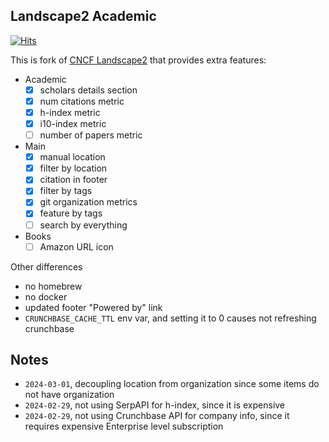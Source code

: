 ## Landscape2 Academic 

[![Hits](https://hits.seeyoufarm.com/api/count/incr/badge.svg?url=https%3A%2F%2Fgithub.com%2Fopen-neuroscience-foundation%2Flandscape2-academic&count_bg=%2379C83D&title_bg=%23555555&icon=&icon_color=%23E7E7E7&title=hits&edge_flat=false)](https://hits.seeyoufarm.com)

This is fork of [CNCF Landscape2](http://github.com/cncf/landscape2) that provides extra features:

- Academic
    - [x] scholars details section
    - [x] num citations metric
    - [x] h-index metric
    - [x] i10-index metric
    - [ ] number of papers metric
- Main
    - [x] manual location
    - [x] filter by location
    - [x] citation in footer
    - [x] filter by tags
    - [x] git organization metrics
    - [x] feature by tags
    - [ ] search by everything
- Books
    - [ ] Amazon URL icon

Other differences
- no homebrew
- no docker
- updated footer "Powered by" link
- `CRUNCHBASE_CACHE_TTL` env var, and setting it to 0 causes not refreshing crunchbase

## Notes

- `2024-03-01`, decoupling location from organization since some items do not have organization
- `2024-02-29`, not using SerpAPI for h-index, since it is expensive
- `2024-02-29`, not using Crunchbase API for company info, since it requires expensive Enterprise level subscription
